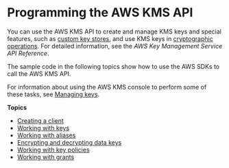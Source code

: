 # Programming the AWS KMS API<a name="programming-top"></a>

You can use the AWS KMS API to create and manage KMS keys and special features, such as [custom key stores](custom-key-store-overview.md), and use KMS keys in [cryptographic operations](concepts.md#cryptographic-operations)\. For detailed information, see the *AWS Key Management Service API Reference*\.

The sample code in the following topics show how to use the AWS SDKs to call the AWS KMS API\.

For information about using the AWS KMS console to perform some of these tasks, see [Managing keys](getting-started.md)\.

**Topics**
+ [Creating a client](programming-client.md)
+ [Working with keys](programming-keys.md)
+ [Working with aliases](programming-aliases.md)
+ [Encrypting and decrypting data keys](programming-encryption.md)
+ [Working with key policies](programming-key-policies.md)
+ [Working with grants](programming-grants.md)